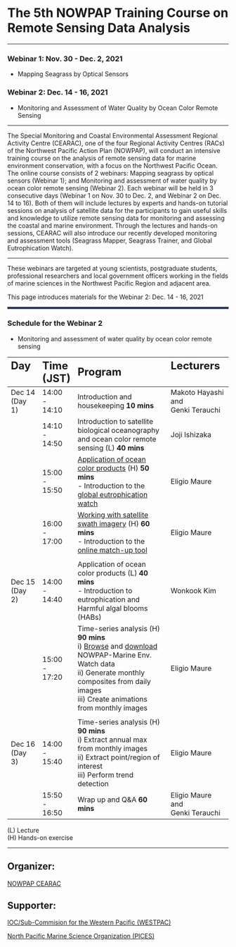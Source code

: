 # The 5th NOWPAP Training Course on Remote Sensing Data Analysis
*** 

### Webinar 1: Nov. 30 - Dec. 2, 2021 
- Mapping Seagrass by Optical Sensors  

### Webinar 2: Dec. 14 - 16, 2021 
- Monitoring and Assessment of Water Quality by Ocean Color Remote Sensing

---
The Special Monitoring and Coastal Environmental Assessment Regional Activity Centre (CEARAC), one of the four Regional Activity Centres (RACs) of the Northwest Pacific Action Plan (NOWPAP), will conduct an intensive training course on the analysis of remote sensing data for marine environment conservation, with a focus on the Northwest Pacific Ocean. 
The online course consists of 2 webinars: Mapping seagrass by optical sensors (Webinar 1); and Monitoring and assessment of water quality by ocean color remote sensing (Webinar 2). 
Each webinar will be held in 3 consecutive days (Webinar 1 on Nov. 30 to Dec. 2, and Webinar 2 on Dec. 14 to 16). 
Both of them will include lectures by experts and hands-on tutorial sessions on analysis of satellite data for the participants to gain useful skills and knowledge to utilize remote sensing data for monitoring and assessing the coastal and marine environment. 
Through the lectures and hands-on sessions, CEARAC will also introduce our recently developed monitoring and assessment tools (Seagrass Mapper, Seagrass Trainer, and Global Eutrophication Watch).

---
These webinars are targeted at young scientists, postgraduate students, professional researchers and local government officers working in the fields of marine sciences in the Northwest Pacific Region and adjacent area. 

This page introduces materials for the Webinar 2: Dec. 14 - 16, 2021  

<hr style="border:2px solid rgb(30,70,125)"> </hr>

### Schedule for the Webinar 2 

- Monitoring and assessment of water quality by ocean color remote sensing 

|<span style="font-weight:bold; font-size: 1.5em">Day &emsp;&emsp;</span>|<span style="font-weight:bold; font-size: 1.5em">Time<br />(JST)</span>|<span style="font-weight:bold; font-size: 1.5em">Program</span>|<span style="font-weight:bold; font-size: 1.5em">Lecturers &emsp;&emsp;&emsp;</span>|
|:--------|:------------------------|:----------------------------------------------------------------------------|:---------------------------------------|
| Dec 14<br />(Day 1) | 14:00<br />-<br />14:10 | Introduction and housekeeping <span style="font-weight:bold">10 mins</span> | Makoto Hayashi<br/>and<br/>Genki Terauchi |
|         | 14:10<br />-<br />14:50 | Introduction to satellite biological oceanography and ocean color remote sensing (L) <span style="font-weight:bold">40 mins</span>  | Joji Ishizaka |
|         | 15:00<br />-<br />15:50 | [Application of ocean color products](https://github.com/npec/5th-NOWPAP-Training-Course-on-Remote-Sensing-Data-Analysis/blob/main/01%20Application%20of%20ocean%20colour%20products/Day1.1.Introduction%20to%20the%20global%20eutrophication%20watch.pdf) (H) <span style="font-weight:bold">50 mins </span> <br />- Introduction to the [global eutrophication watch](https://eutrophicationwatch.users.earthengine.app/view/global-eutrophication-watch) | Eligio Maure |
|         | 16:00<br />-<br />17:00 | [Working with satellite swath imagery](https://github.com/npec/5th-NOWPAP-Training-Course-on-Remote-Sensing-Data-Analysis/tree/main/02%20Working%20with%20swath%20imagery/Day1-2.Working%20with%20satellite%20swath%20imagery.pdf) (H) <span style="font-weight:bold">60 mins </span> <br />- Introduction to the [online match-up tool](https://ocean.nowpap3.go.jp/smat/) | Eligio Maure |
| | | | |
|Dec 15<br />(Day 2) | 14:00<br />-<br />14:40 | Application of ocean color products (L) <span style="font-weight:bold">40 mins</span><br/> - Introduction to eutrophication and Harmful algal blooms (HABs)| Wonkook Kim |
|         | 15:00<br />-<br />17:20 | Time-series analysis (H) <span style="font-weight:bold">90 mins </span> <br /> i) [Browse](https://ocean.nowpap3.go.jp/?page_id=862) and [download](https://github.com/npec/5th-NOWPAP-Training-Course-on-Remote-Sensing-Data-Analysis/tree/main/03%20Time-series%20analysis/2.1.time-series-data-download.ipynb) NOWPAP-Marine Env. Watch data<br/>ii) Generate monthly composites from daily images<br/>iii) Create animations from monthly images | Eligio Maure |
| | | | |
|Dec 16<br />(Day 3) | 14:00<br />-<br />15:40 | Time-series analysis (H) <span style="font-weight:bold">90 mins</span><br/>i) Extract annual max from monthly images<br/>ii) Extract point/region of interest<br/>iii) Perform trend detection | Eligio Maure |
|         | 15:50<br />-<br />16:50 | Wrap up and Q&A <span style="font-weight:bold">60 mins </span> | Eligio Maure<br/> and<br/> Genki Terauchi |

(L) Lecture  
(H) Hands-on exercise

---
## Organizer:

[NOWPAP CEARAC](http://cearac.nowpap.org/)

## Supporter:

[IOC/Sub-Commision for the Western Pacific (WESTPAC)](https://www.ioc-westpac.org/)

[North Pacific Marine Science Organization (PICES)](https://meetings.pices.int/)
